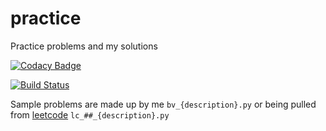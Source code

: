 # practice
Practice problems and my solutions

[![Codacy Badge](https://api.codacy.com/project/badge/Grade/0a5447948ce649c794a877a9da210fb2)](https://app.codacy.com/app/bvisin/practice?utm_source=github.com&utm_medium=referral&utm_content=bvisin/practice&utm_campaign=Badge_Grade_Settings)

[![Build Status](https://travis-ci.org/bvisin/practice.svg?branch=master)](https://travis-ci.org/bvisin/practice)

Sample problems are made up by me `bv_{description}.py` or being pulled from [leetcode](https://leetcode.com) `lc_##_{description}.py`